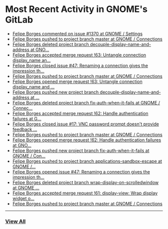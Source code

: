# Most Recent Activity in GNOME's GitLab

<!-- BLOG-POST-LIST:START -->
- [Felipe Borges commented on issue #1370 at GNOME / Settings](https://gitlab.gnome.org/GNOME/gnome-control-center/-/issues/1370#note_1119656)
- [Felipe Borges pushed to project branch master at GNOME / Connections](https://gitlab.gnome.org/GNOME/connections/-/commit/7830f140a58aad6e7c9b0ed931673630d66a8035)
- [Felipe Borges deleted project branch decouple-display-name-and-address at GNO...](https://gitlab.gnome.org/GNOME/connections/-/commits/decouple-display-name-and-address)
- [Felipe Borges accepted merge request !63: Untangle connection display_name an...](https://gitlab.gnome.org/GNOME/connections/-/merge_requests/63)
- [Felipe Borges closed issue #47: Renaming a connection gives the impression th...](https://gitlab.gnome.org/GNOME/connections/-/issues/47)
- [Felipe Borges pushed to project branch master at GNOME / Connections](https://gitlab.gnome.org/GNOME/connections/-/compare/49702c0cf83175bd87137251d542a4a792c6297a...974b9a5527bb15ff74c7f9d32ec7ffe245c8908e)
- [Felipe Borges opened merge request !63: Untangle connection display_name and ...](https://gitlab.gnome.org/GNOME/connections/-/merge_requests/63)
- [Felipe Borges pushed new project branch decouple-display-name-and-address at ...](https://gitlab.gnome.org/GNOME/connections/-/commits/decouple-display-name-and-address)
- [Felipe Borges deleted project branch fix-auth-when-it-fails at GNOME / Connec...](https://gitlab.gnome.org/GNOME/connections/-/commits/fix-auth-when-it-fails)
- [Felipe Borges accepted merge request !62: Handle authentication failures at G...](https://gitlab.gnome.org/GNOME/connections/-/merge_requests/62)
- [Felipe Borges closed issue #17: VNC password prompt doesn&#39;t provide feedback ...](https://gitlab.gnome.org/GNOME/connections/-/issues/17)
- [Felipe Borges pushed to project branch master at GNOME / Connections](https://gitlab.gnome.org/GNOME/connections/-/compare/d55d29a13e0c035238b7ee8851f5ed93e85107d9...49702c0cf83175bd87137251d542a4a792c6297a)
- [Felipe Borges opened merge request !62: Handle authentication failures at GNO...](https://gitlab.gnome.org/GNOME/connections/-/merge_requests/62)
- [Felipe Borges pushed new project branch fix-auth-when-it-fails at GNOME / Con...](https://gitlab.gnome.org/GNOME/connections/-/commits/fix-auth-when-it-fails)
- [Felipe Borges pushed to project branch applications-sandbox-escape at GNOME /...](https://gitlab.gnome.org/GNOME/gnome-control-center/-/compare/58f85e0d3d9d489043890455d45e3c3861e13e58...826e78945cebb783339f02aaa9349b7e757c2e10)
- [Felipe Borges opened issue #47: Renaming a connection gives the impression th...](https://gitlab.gnome.org/GNOME/connections/-/issues/47)
- [Felipe Borges deleted project branch wrap-display-on-scrolledwindow at GNOME ...](https://gitlab.gnome.org/GNOME/connections/-/commits/wrap-display-on-scrolledwindow)
- [Felipe Borges accepted merge request !61: display-view: Wrap display widget o...](https://gitlab.gnome.org/GNOME/connections/-/merge_requests/61)
- [Felipe Borges pushed to project branch master at GNOME / Connections](https://gitlab.gnome.org/GNOME/connections/-/commit/d55d29a13e0c035238b7ee8851f5ed93e85107d9)
<!-- BLOG-POST-LIST:END -->

___

### [View All](https://gitlab.gnome.org/users/felipeborges/activity)
